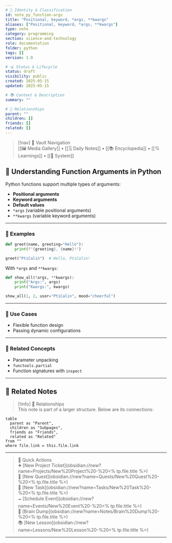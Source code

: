 ```yaml
---
# 📄 Identity & Classification
id: note_py_function-args
title: "Positional, keyword, *args, **kwargs"
aliases: ["Positional, keyword, *args, **kwargs"]
type: note
category: programming
section: science-and-technology
role: documentation
folder: python
tags: []
version: 1.0

# 📊 Status & Lifecycle
status: draft
visibility: public
created: 2025-05-15
updated: 2025-05-15

# 📚 Context & Description
summary: ""

# 🧱 Relationships
parent: ""
children: []
friends: []
related: []
---
```


> [!nav] 🧱 Vault Navigation  
> [[🖼 Media Gallery]] • [[🗓 Daily Notes]] • [[📚 Encyclopedia]] • [[💘 Learnings]] • [[🧠 System]]

## 🧩 Understanding Function Arguments in Python

Python functions support multiple types of arguments:

- **Positional arguments**
- **Keyword arguments**
- **Default values**
- `*args` (variable positional arguments)
- `**kwargs` (variable keyword arguments)

---

### 🧪 Examples

```python
def greet(name, greeting="Hello"):
    print(f"{greeting}, {name}!")

greet("PtiCalin")  # Hello, PtiCalin!
```

With `*args` and `**kwargs`:

```python
def show_all(*args, **kwargs):
    print("Args:", args)
    print("Kwargs:", kwargs)

show_all(1, 2, user="PtiCalin", mood="cheerful")
```

---

### 💬 Use Cases

- Flexible function design
- Passing dynamic configurations

---

### 🔗 Related Concepts

- Parameter unpacking
- `functools.partial`
- Function signatures with `inspect`

---

## 🔗 Related Notes

> [!info] 🧠 Relationships  
> This note is part of a larger structure. Below are its connections:

```dataview
table
  parent as "Parent",
  children as "Subpages",
  friends as "Friends",
  related as "Related"
from ""
where file.link = this.file.link
```

---

> 🌛 Quick Actions  
> ➕ [New Project Ticket](obsidian://new?name=Projects/New%20Project%20-%20<% tp.file.title %>)  
> 🌹 [New Quest](obsidian://new?name=Quests/New%20Quest%20-%20<% tp.file.title %>)  
> 🎯 [New Task](obsidian://new?name=Tasks/New%20Task%20-%20<% tp.file.title %>)  
> 🗕 [Schedule Event](obsidian://new?name=Events/New%20Event%20-%20<% tp.file.title %>)  
> 📝 [Brain Dump](obsidian://new?name=Notes/Brain%20Dump%20-%20<% tp.file.title %>)  
> 📚 [New Lesson](obsidian://new?name=Lessons/New%20Lesson%20-%20<% tp.file.title %>)

---